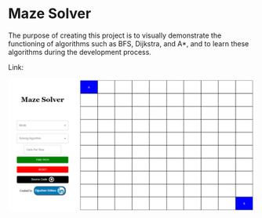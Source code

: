 #  Maze Solver

The purpose of creating this project is to visually demonstrate the functioning of algorithms such as BFS, Dijkstra, and A*, and to learn these algorithms during the development process.

Link:


![Alt text](<Ekran görüntüsü 2023-08-17 181250.png>)